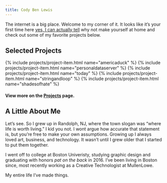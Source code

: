 ```yaml
---
title: Cody Ben Lewis
---
```


The internet is a big place. Welcome to my corner of it. It looks like it’s your first time here [yes, I can actually tell](#) why not make yourself at home and check out some of my favorite projects below.

## Selected Projects

{% include projects/project-item.html name="americaduck" %}
{% include projects/project-item.html name="personaldataserver" %}
{% include projects/project-item.html name="today" %}
{% include projects/project-item.html name="stringandloop" %}
{% include projects/project-item.html name="shadesofhate" %}

#### View more on the [Projects](/projects) page.

## A Little About Me
Let’s see. So I grew up in Randolph, NJ, where the town slogan was “where life is worth living.” I kid you not. I wont argue how accurate that statement is, but you’re free to make your own assumptions. Growing up I always loved art, business, and technology.
It wasn’t until I grew older that I started to put them together.



I went off to college at Boston Univeristy, studying graphic design and graduating with honors *pat on the back* in 2016. I’ve been living in Boston since, most recently working as a Creative Technologist at MullenLowe.

My entire life I’ve made things.
